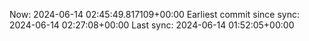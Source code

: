 Now: 2024-06-14 02:45:49.817109+00:00 Earliest commit since sync: 2024-06-14 02:27:08+00:00 Last sync: 2024-06-14 01:52:05+00:00

